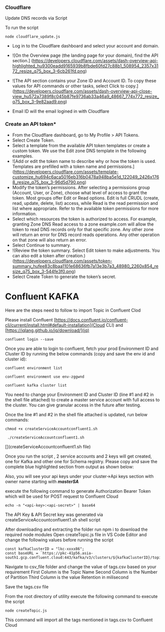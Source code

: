 ### Cloudflare
Update DNS records via Script

To run the script 
```
node cloudflare_update.js
```

- Log in to the Cloudflare dashboard and select your account and domain.
- ![On the Overview page (the landing page for your domain), find the API section.]
    (https://developers.cloudflare.com/assets/dash-overview-api-highlighted_hu9300eadd9165939b8fbde60fd27c88b1_508954_2357x3172_resize_q75_box_3-6cb261fd.png)

- ![The API section contains your Zone ID and Account ID. To copy these values for API commands or other tasks, select Click to copy.]
(https://developers.cloudflare.com/assets/dash-overview-api-close-view_hu572a7389f8c045b87fe9736ab33a46a9_48667_774x772_resize_q75_box_3-9e82aad9.png)

- Email ID will the email logined in with Cloudflare

### Create an API token*
- From the Cloudflare dashboard, go to My Profile > API Tokens.
- Select Create Token.
- Select a template from the available API token templates or create a custom token. We use the Edit zone DNS template in the following examples.
- ![Add or edit the token name to describe why or how the token is used. Templates are prefilled with a token name and permissions.]
(https://developers.cloudflare.com/assets/template-customize_hu694c6aca5016eb316b0478a948ba5e1d_122049_2426x1768_resize_q75_box_3-96d5d790.png)
- Modify the token’s permissions. After selecting a permissions group (Account, User, or Zone), choose what level of access to grant the token. Most groups offer Edit or Read options. Edit is full CRUDL (create, read, update, delete, list) access, while Read is the read permission and list where appropriate. Refer to the available token permissions for more information.
- Select which resources the token is authorized to access. For example, granting Zone DNS Read access to a zone example.com will allow the token to read DNS records only for that specific zone. Any other zone will return an error for DNS record reads operations. Any other operation on that zone will also return an error.
- Select Continue to summary.
- !(Review the token summary. Select Edit token to make adjustments. You can also edit a token after creation.)
(https://developers.cloudflare.com/assets/token-summary_hufee83c8baa1101e68636fb7a13e3b7a3_48980_2260x854_resize_q75_box_3-544fe3f0.png)
- Select Create Token to generate the token’s secret.

# Confluent KAFKA

Here are the steps need to follow to import Topic in Confluent Clod

Please install Confluent [https://docs.confluent.io/confluent-cli/current/install.html#default-installation](Cloud CLI) and  [https://jqlang.github.io/jq/download/](jq)

```confluent login --save```

Once you are able to login to confluent, fetch your prod Environment ID and Cluster ID by running the below commands (copy and save the env id and cluster id):

```
confluent environment list

confluent environment use env-zggwnd

confluent kafka cluster list
```

You need to change your Environment ID and Cluster ID (line #1 and #2 in the shell file attached) to create a master service account with full access to the cluster. You can give granular access in the future after testing.

Once the line #1 and #2 in the shell file attached is updated, run below commands:

```
chmod +x createServiceAccountconfluent1.sh

 ./createServiceAccountconfluent1.sh  
```

[](createServiceAccountconfluent1.sh file)


Once you run the script , 2 service accounts and 2 keys will get created, one for Kafka and other one for Schema registry. Please copy and save the complete blue highlighted section from output as shown below:


Also, you will see your api keys under your cluster->Api keys section with owner name starting with ***masterSA***

execute the following command to generate Authorization Bearer Token which will be used for POST request to Confluent Cloud 
```
echo -n "<api-key>:<api-secret>" | base64
```

The API Key & API Secret key was generated via createServiceAccountconfluent1.sh shell script


After downloading and extracting the folder run npm i to download the required node modules 
Open createTopic.js file in VS Code Editor and change the following values before running the script

```
const kafkaClusterID = "lkc-xxxx86";
const baseURL = `https://pkc-41p56.asia-south1.gcp.confluent.cloud:443/kafka/v3/clusters/${kafkaClusterID}/topics`; 
```

Navigate to csv_file folder and change the value of tags.csv based on your requirement 
First Column is the Topic Name
Second Column is the Number of Partition
Third Column is the value Retention in milisecond

Save the tags.csv file 

From the root directory of utility execute the following command to execute the script

```
node createTopic.js
```


This command will import all the tags mentioned in tags.csv to Confluent Cloud